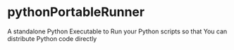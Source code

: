 # pythonPortableRunner
A standalone Python Executable to Run your Python scripts so that You can distribute Python code directly
